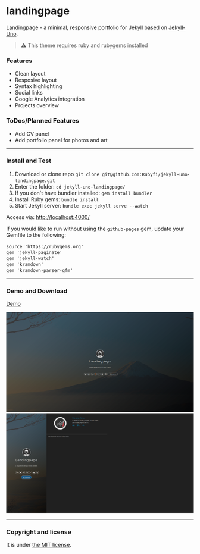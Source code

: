 # landingpage

 Landingpage - a minimal, responsive portfolio for Jekyll based on [Jekyll-Uno](https://github.com/joshgerdes/jekyll-uno).

> :warning:
  This theme requires ruby and rubygems installed

### Features

* Clean layout
* Resposive layout
* Syntax highlighting
* Social links
* Google Analytics integration
* Projects overview


### ToDos/Planned Features

* Add CV panel
* Add portfolio panel for photos and art

---

### Install and Test

1. Download or clone repo `git clone git@github.com:Rubyfi/jekyll-uno-landingpage.git`
2. Enter the folder: `cd jekyll-uno-landingpage/`
3. If you don't have bundler installed: `gem install bundler`
3. Install Ruby gems: `bundle install`
4. Start Jekyll server: `bundle exec jekyll serve --watch`

Access via: [http://localhost:4000/](http://localhost:4000/)

If you would like to run without using the `github-pages` gem, update your Gemfile to the following:

```
source 'https://rubygems.org'
gem 'jekyll-paginate'
gem 'jekyll-watch'
gem 'kramdown'
gem 'kramdown-parser-gfm'
```
---

### Demo and Download

[Demo](https://rubyfi.de)

![landingpage - base view](/screenshot.png)
![landingpage - navigation view](/screenshot_nav.png)

---

### Copyright and license

It is under [the MIT license](/LICENSE).
